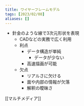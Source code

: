 ```yaml
---
title: ワイヤーフレームモデル
tags: [2023/02/08]
aliases: []
---
```


- 針金のような線で3次元形状を表現
	- CADなどの実務で広く利用
	- 利点
		- データ構造が単純
			- データが少ない
		- 高速描画が可能
	- 欠点
		- リアルさに欠ける
		- 面や内部の情報が欠落
		- 解釈の曖昧さ

[[マルチメディア]]
